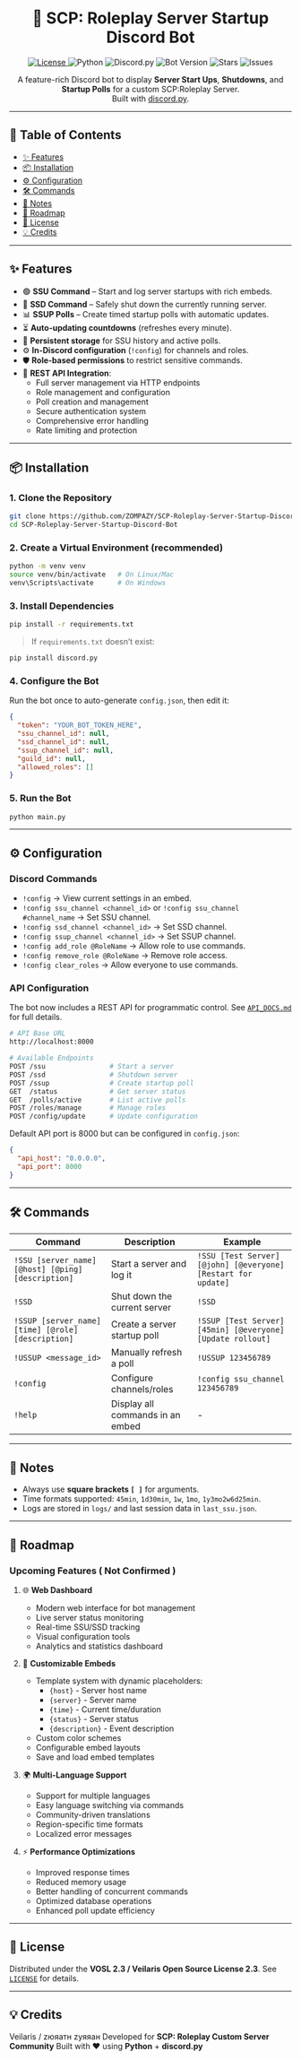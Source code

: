 <h1 align="center">🤖 SCP: Roleplay Server Startup Discord Bot</h1>

<p align="center">
  <a href="https://github.com/ZOMPAZY/SCP-Roleplay-Server-Startup-Discord-Bot//blob/main/LICENSE" target="_blank">
    <img src="https://img.shields.io/badge/License-VOSL%202.3-7b42f6?style=flat&logoColor=white" alt="License">
  </a>
  <img src="https://img.shields.io/badge/Python-3.9+-blue?style=flat&logo=python&logoColor=white" alt="Python">
  <img src="https://img.shields.io/badge/discord.py-2.3.2-5865F2?style=flat&logo=discord&logoColor=white" alt="Discord.py">
  <img src="https://img.shields.io/badge/Bot%20Version-2.2.3-brightgreen?style=flat&logo=github" alt="Bot Version">
  <img src="https://img.shields.io/github/stars/zompazy/SCP-Roleplay-Server-Startup-Discord-Bot?style=flat&logo=github" alt="Stars">
  <img src="https://img.shields.io/github/issues/zompazy/SCP-Roleplay-Server-Startup-Discord-Bot?style=flat&logo=github" alt="Issues">
</p>

<p align="center">
  A feature-rich Discord bot to display <b>Server Start Ups</b>, <b>Shutdowns</b>, and <b>Startup Polls</b> for a custom SCP:Roleplay Server.<br>
  Built with <a href="https://discordpy.readthedocs.io">discord.py</a>.
</p>

---

## 📑 Table of Contents

* [✨ Features](#-features)
* [📦 Installation](#-installation)
* [⚙️ Configuration](#️-configuration)
* [🛠️ Commands](#️-commands)
* [📝 Notes](#-notes)
* [🚀 Roadmap](#-roadmap)
* [📜 License](#-license)
* [💡 Credits](#-credits)

---

## ✨ Features

* 🟢 **SSU Command** – Start and log server startups with rich embeds.
* 🔴 **SSD Command** – Safely shut down the currently running server.
* 📊 **SSUP Polls** – Create timed startup polls with automatic updates.
* ⏳ **Auto-updating countdowns** (refreshes every minute).
* 📂 **Persistent storage** for SSU history and active polls.
* ⚙️ **In-Discord configuration** (`!config`) for channels and roles.
* 🛡️ **Role-based permissions** to restrict sensitive commands.
* 🔄 **REST API Integration**:
  * Full server management via HTTP endpoints
  * Role management and configuration
  * Poll creation and management
  * Secure authentication system
  * Comprehensive error handling
  * Rate limiting and protection

---

## 📦 Installation

### 1. Clone the Repository

```bash
git clone https://github.com/ZOMPAZY/SCP-Roleplay-Server-Startup-Discord-Bot.git
cd SCP-Roleplay-Server-Startup-Discord-Bot
```

### 2. Create a Virtual Environment (recommended)

```bash
python -m venv venv
source venv/bin/activate   # On Linux/Mac
venv\Scripts\activate      # On Windows
```

### 3. Install Dependencies

```bash
pip install -r requirements.txt
```

> If `requirements.txt` doesn’t exist:

```bash
pip install discord.py
```

### 4. Configure the Bot

Run the bot once to auto-generate `config.json`, then edit it:

```json
{
  "token": "YOUR_BOT_TOKEN_HERE",
  "ssu_channel_id": null,
  "ssd_channel_id": null,
  "ssup_channel_id": null,
  "guild_id": null,
  "allowed_roles": []
}
```

### 5. Run the Bot

```bash
python main.py
```

---

## ⚙️ Configuration

### Discord Commands
* `!config` → View current settings in an embed.
* `!config ssu_channel <channel_id>` or `!config ssu_channel #channel_name` → Set SSU channel.
* `!config ssd_channel <channel_id>` → Set SSD channel.
* `!config ssup_channel <channel_id>` → Set SSUP channel.
* `!config add_role @RoleName` → Allow role to use commands.
* `!config remove_role @RoleName` → Remove role access.
* `!config clear_roles` → Allow everyone to use commands.

### API Configuration
The bot now includes a REST API for programmatic control. See [`API_DOCS.md`](API_DOCS.md) for full details.

```bash
# API Base URL
http://localhost:8000

# Available Endpoints
POST /ssu                # Start a server
POST /ssd                # Shutdown server
POST /ssup               # Create startup poll
GET  /status             # Get server status
GET  /polls/active       # List active polls
POST /roles/manage       # Manage roles
POST /config/update      # Update configuration
```

Default API port is 8000 but can be configured in `config.json`:
```json
{
  "api_host": "0.0.0.0",
  "api_port": 8000
}
```

---

## 🛠️ Commands

| Command                                            | Description                      | Example                                                       |
| -------------------------------------------------- | -------------------------------- | ------------------------------------------------------------- |
| `!SSU [server_name] [@host] [@ping] [description]` | Start a server and log it        | `!SSU [Test Server] [@john] [@everyone] [Restart for update]` |
| `!SSD`                                             | Shut down the current server     | `!SSD`                                                        |
| `!SSUP [server_name] [time] [@role] [description]` | Create a server startup poll     | `!SSUP [Test Server] [45min] [@everyone] [Update rollout]`    |
| `!USSUP <message_id>`                              | Manually refresh a poll          | `!USSUP 123456789`                                            |
| `!config`                                          | Configure channels/roles         | `!config ssu_channel 123456789`                               |
| `!help`                                            | Display all commands in an embed | -                                                             |

---

## 📝 Notes

* Always use **square brackets `[ ]`** for arguments.
* Time formats supported: `45min`, `1d30min`, `1w`, `1mo`, `1y3mo2w6d25min`.
* Logs are stored in `logs/` and last session data in `last_ssu.json`.

---

## 🚀 Roadmap

### Upcoming Features ( Not Confirmed )

1. 🌐 **Web Dashboard**
   - Modern web interface for bot management
   - Live server status monitoring
   - Real-time SSU/SSD tracking
   - Visual configuration tools
   - Analytics and statistics dashboard

2. 🎨 **Customizable Embeds**
   - Template system with dynamic placeholders:
     - `{host}` - Server host name
     - `{server}` - Server name
     - `{time}` - Current time/duration
     - `{status}` - Server status
     - `{description}` - Event description
   - Custom color schemes
   - Configurable embed layouts
   - Save and load embed templates

3. 🌍 **Multi-Language Support**
   - Support for multiple languages
   - Easy language switching via commands
   - Community-driven translations
   - Region-specific time formats
   - Localized error messages

4. ⚡ **Performance Optimizations**
   - Improved response times
   - Reduced memory usage
   - Better handling of concurrent commands
   - Optimized database operations
   - Enhanced poll update efficiency

---

## 📜 License

Distributed under the **VOSL 2.3 / Veilaris Open Source License 2.3**. See [`LICENSE`](LICENSE) for details.

---

## 💡 Credits

Veilaris / zюяатн zуяяан
Developed for **SCP: Roleplay Custom Server Community**
Built with ❤️ using **Python** + **discord.py**
